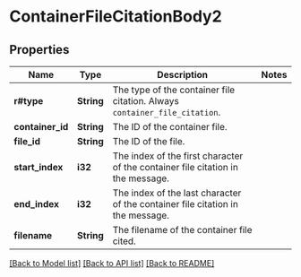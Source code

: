 # ContainerFileCitationBody2

## Properties

Name | Type | Description | Notes
------------ | ------------- | ------------- | -------------
**r#type** | **String** | The type of the container file citation. Always `container_file_citation`. | 
**container_id** | **String** | The ID of the container file. | 
**file_id** | **String** | The ID of the file. | 
**start_index** | **i32** | The index of the first character of the container file citation in the message. | 
**end_index** | **i32** | The index of the last character of the container file citation in the message. | 
**filename** | **String** | The filename of the container file cited. | 

[[Back to Model list]](../README.md#documentation-for-models) [[Back to API list]](../README.md#documentation-for-api-endpoints) [[Back to README]](../README.md)


